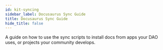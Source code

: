 ```yaml
---
id: kit-syncing
sidebar_label: Docusaurus Sync Guide 
title: Docusaurus Sync Guide
hide_title: false
---
```


A guide on how to use the sync scripts to install docs from apps your DAO uses, or projects your community develops.

<br>
